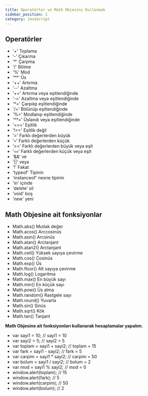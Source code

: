 ```yaml
---
title: Operatörler ve Math Objesini Kullanmak
sidebar_position: 2
category: JavaScript
---
```


## Operatörler

* '+' Toplama
* '-' Çıkarma
* '*' Çarpma
* '/' Bölme
* '%' Mod
* '**' Üs
* '++' Artırma
* '--' Azaltma
* '+=' Artırma veya eşitlendiğinde
* '-=' Azaltma veya eşitlendiğinde
* '*=' Çarpılıp eşitlendiğinde
* '/=' Bölünüp eşitlendiğinde
* '%=' Modlanıp eşitlendiğinde
* '**=' Üslandı veya eşitlendiğinde
* '===' Eşitlik
* '!==' Eşitlik değil
* '>' Farklı değerlerden büyük
* '`<`' Farklı değerlerden küçük
* '>=' Farklı değerlerden büyük veya eşit
* '`<=`' Farklı değerlerden küçük veya eşit
* '&&' ve
* '||' veya
* '!' Fakat
* 'typeof' Tipinin
* 'instanceof' nesne tipinin
* 'in' içinde
* 'delete' sil
* 'void' boş
* 'new' yeni

## Math Objesine ait fonksiyonlar

* Math.abs() Mutlak değer
* Math.acos() Arccosinüs
* Math.asin() Arcsinüs
* Math.atan() Arctanjant
* Math.atan2() Arctanjant
* Math.ceil() Yüksek sayıya çevirme
* Math.cos() Cosinüs
* Math.exp() Üs
* Math.floor() Alt sayıya çevirme
* Math.log() Logaritma
* Math.max() En büyük sayı
* Math.min() En küçük sayı
* Math.pow() Üs alma
* Math.random() Rastgele sayı
* Math.round() Yuvarla
* Math.sin() Sinüs
* Math.sqrt() Kök
* Math.tan() Tanjant

**Math Objesine ait fonksiyonları kullanarak hesaplamalar yapalım.**

* var sayi1 = 10; // sayi1 = 10
* var sayi2 = 5; // sayi2 = 5
* var toplam = sayi1 + sayi2; // toplam = 15
* var fark = sayi1 - sayi2; // fark = 5
* var carpim = sayi1 * sayi2; // carpim = 50
* var bolum = sayi1 / sayi2; // bolum = 2
* var mod = sayi1 % sayi2; // mod = 0
* window.alert(toplam); // 15
* window.alert(fark); // 5
* window.alert(carpim); // 50
* window.alert(bolum); // 2
